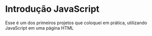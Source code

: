 # Introdução JavaScript

Esse é um dos primeiros projetos que coloquei em prática, utilizando JavaScript em uma página HTML
